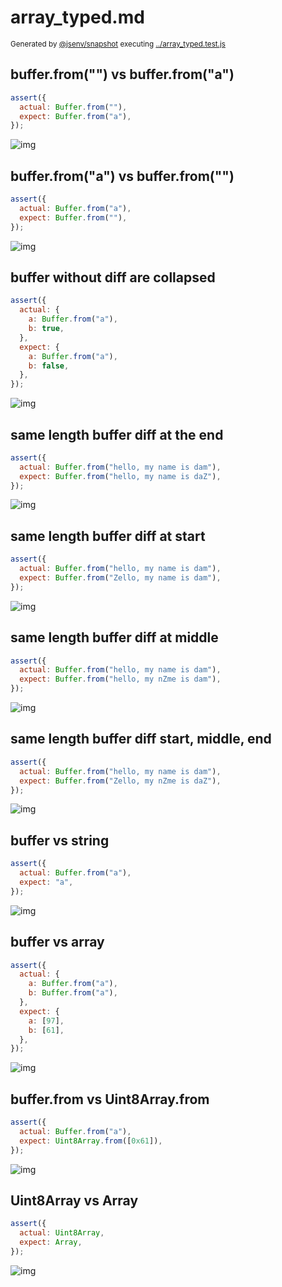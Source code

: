 # array_typed.md

<sub>
  Generated by <a href="https://github.com/jsenv/core/tree/main/packages/independent/snapshot">@jsenv/snapshot</a> executing <a href="../array_typed.test.js">../array_typed.test.js</a>
</sub>

## buffer.from("") vs buffer.from("a")

```js
assert({
  actual: Buffer.from(""),
  expect: Buffer.from("a"),
});
```

![img](array_typed/buffer_from()_vs_buffer_from(a)_throw.svg)

## buffer.from("a") vs buffer.from("")

```js
assert({
  actual: Buffer.from("a"),
  expect: Buffer.from(""),
});
```

![img](array_typed/buffer_from(a)_vs_buffer_from()_throw.svg)

## buffer without diff are collapsed

```js
assert({
  actual: {
    a: Buffer.from("a"),
    b: true,
  },
  expect: {
    a: Buffer.from("a"),
    b: false,
  },
});
```

![img](array_typed/buffer_without_diff_are_collapsed_throw.svg)

## same length buffer diff at the end

```js
assert({
  actual: Buffer.from("hello, my name is dam"),
  expect: Buffer.from("hello, my name is daZ"),
});
```

![img](array_typed/same_length_buffer_diff_at_the_end_throw.svg)

## same length buffer diff at start

```js
assert({
  actual: Buffer.from("hello, my name is dam"),
  expect: Buffer.from("Zello, my name is dam"),
});
```

![img](array_typed/same_length_buffer_diff_at_start_throw.svg)

## same length buffer diff at middle

```js
assert({
  actual: Buffer.from("hello, my name is dam"),
  expect: Buffer.from("hello, my nZme is dam"),
});
```

![img](array_typed/same_length_buffer_diff_at_middle_throw.svg)

## same length buffer diff start, middle, end

```js
assert({
  actual: Buffer.from("hello, my name is dam"),
  expect: Buffer.from("Zello, my nZme is daZ"),
});
```

![img](array_typed/same_length_buffer_diff_start__middle__end_throw.svg)

## buffer vs string

```js
assert({
  actual: Buffer.from("a"),
  expect: "a",
});
```

![img](array_typed/buffer_vs_string_throw.svg)

## buffer vs array

```js
assert({
  actual: {
    a: Buffer.from("a"),
    b: Buffer.from("a"),
  },
  expect: {
    a: [97],
    b: [61],
  },
});
```

![img](array_typed/buffer_vs_array_throw.svg)

## buffer.from vs Uint8Array.from

```js
assert({
  actual: Buffer.from("a"),
  expect: Uint8Array.from([0x61]),
});
```

![img](array_typed/buffer_from_vs_uint8array_from_throw.svg)

## Uint8Array vs Array

```js
assert({
  actual: Uint8Array,
  expect: Array,
});
```

![img](array_typed/uint8array_vs_array_throw.svg)